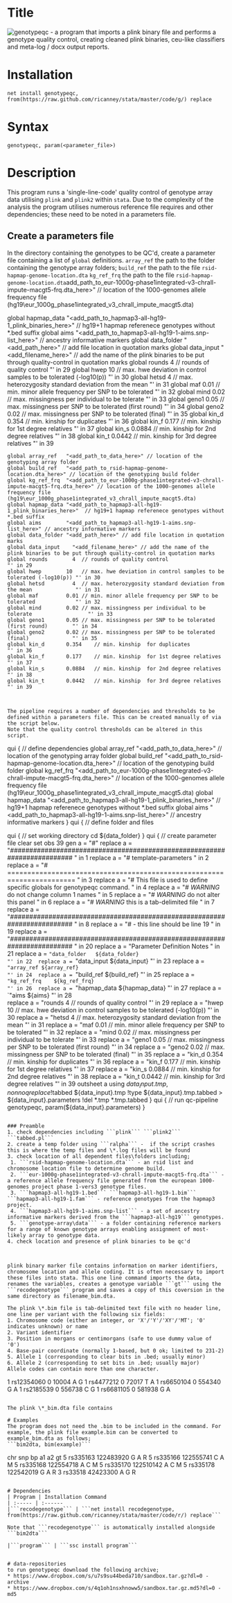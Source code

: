 # Title
![genotypeqc](https://github.com/ricanney/stata/blob/master/code/g/genotypeqc.ado) - a program that imports a plink binary file and performs a genotype quality control, creating cleaned plink binaries, ceu-like classifiers and meta-log / docx output reports. 
# Installation
```net install genotypeqc,                from(https://raw.github.com/ricanney/stata/master/code/g/) replace```
# Syntax
```genotypeqc, param(<parameter_file>)```
# Description
This program runs a 'single-line-code' quality control of genotype array data utilising ```plink``` and ```plink2``` within ```stata```. Due to the complexity of the analysis the program utilises numerous reference file requires and other dependencies; these need to be noted in a parameters file. 
## Create a parameters file
In the directory containing the genotypes to be QC'd, create a parameter file containing a list of ```global``` definitions. 
 ```array_ref```  the path to the folder containing the genotype array folders;
 ```build_ref```  the path to the file ```rsid-hapmap-genome-location.dta```
 ```kg_ref_frq```  the path to the file ```rsid-hapmap-genome-location.dta```add_path_to_eur-1000g-phase1integrated-v3-chrall-impute-macgt5-frq.dta_here>" // location of the 1000-genomes allele frequency file (hg19\eur_1000g_phase1integrated_v3_chrall_impute_macgt5.dta)

global hapmap_data "<add_path_to_hapmap3-all-hg19-1_plink_binaries_here>"  // hg19+1 hapmap referenece genotypes without *.bed suffix
global aims        "<add_path_to_hapmap3-all-hg19-1-aims.snp-list_here>" // ancestry informative markers
global data_folder "<add_path_here>" // add file location in quotation marks
global data_input	 "<add_filename_here>" // add the name of the plink binaries to be put through quality-control in quotation marks
global rounds	     4	// rounds of quality control                                         "' in 29 
global hwep	       10	// max. hwe deviation in control samples to be tolerated (-log10(p)) "' in 30 
global hetsd	     4	// max. heterozygosity standard deviation from the mean              "' in 31 
global maf         0.01	// min. minor allele frequency per SNP to be tolerated             "' in 32 
global mind        0.02	// max. missingness per individual to be tolerate                  "' in 33 
global geno1       0.05	// max. missingness per SNP to be tolerated (first round)        "' in 34 
global geno2       0.02	// max. missingness per SNP to be tolerated (final)              "' in 35 
global kin_d       0.354	// min. kinship  for duplicates                                  "' in 36 
global kin_f       0.177	// min. kinship  for 1st degree relatives                        "' in 37 
global kin_s       0.0884	// min. kinship  for 2nd degree relatives                      "' in 38 
global kin_t       0.0442	// min. kinship  for 3rd degree relatives                      "' in 39 


```
global array_ref   "<add_path_to_data_here>" // location of the genotyping array folder 
global build_ref   "<add_path_to_rsid-hapmap-genome-location.dta_here>" // location of the genotyping build folder
global kg_ref_frq  "<add_path_to_eur-1000g-phase1integrated-v3-chrall-impute-macgt5-frq.dta_here>" // location of the 1000-genomes allele frequency file (hg19\eur_1000g_phase1integrated_v3_chrall_impute_macgt5.dta)
global hapmap_data "<add_path_to_hapmap3-all-hg19-1_plink_binaries_here>"  // hg19+1 hapmap referenece genotypes without *.bed suffix
global aims        "<add_path_to_hapmap3-all-hg19-1-aims.snp-list_here>" // ancestry informative markers
global data_folder "<add_path_here>" // add file location in quotation marks
global data_input	 "<add_filename_here>" // add the name of the plink binaries to be put through quality-control in quotation marks
global rounds	     4	// rounds of quality control                                         "' in 29 
global hwep	       10	// max. hwe deviation in control samples to be tolerated (-log10(p)) "' in 30 
global hetsd	     4	// max. heterozygosity standard deviation from the mean              "' in 31 
global maf         0.01	// min. minor allele frequency per SNP to be tolerated             "' in 32 
global mind        0.02	// max. missingness per individual to be tolerate                  "' in 33 
global geno1       0.05	// max. missingness per SNP to be tolerated (first round)        "' in 34 
global geno2       0.02	// max. missingness per SNP to be tolerated (final)              "' in 35 
global kin_d       0.354	// min. kinship  for duplicates                                  "' in 36 
global kin_f       0.177	// min. kinship  for 1st degree relatives                        "' in 37 
global kin_s       0.0884	// min. kinship  for 2nd degree relatives                      "' in 38 
global kin_t       0.0442	// min. kinship  for 3rd degree relatives                      "' in 39 



The pipeline requires a number of dependencies and thresholds to be defined within a parameters file. This can be created manually of via the script below.
Note that the quality control thresholds can be altered in this script.

```
qui { // define dependencies
	global array_ref   "<add_path_to_data_here>" // location of the genotyping array folder 
	global build_ref   "<add_path_to_rsid-hapmap-genome-location.dta_here>" // location of the genotyping build folder
	global kg_ref_frq  "<add_path_to_eur-1000g-phase1integrated-v3-chrall-impute-macgt5-frq.dta_here>" // location of the 1000-genomes allele frequency file (hg19\eur_1000g_phase1integrated_v3_chrall_impute_macgt5.dta)
	global hapmap_data "<add_path_to_hapmap3-all-hg19-1_plink_binaries_here>"  // hg19+1 hapmap referenece genotypes without *.bed suffix
	global aims        "<add_path_to_hapmap3-all-hg19-1-aims.snp-list_here>" // ancestry informative markers
  }
qui { // define folder and files

qui { // set working directory
	cd ${data_folder}
	}
qui { // create parameter file
	clear
	set obs 39
	gen a = "#"
	replace a = "#########################################################################     "  in 1
	replace a = "# template-parameters                                                         "  in 2
	replace a = "# =======================================================================     "  in 3
	replace a = "# This file is used to define specific globals for genotypeqc command.        "  in 4
	replace a = "# *WARNING* do not change column 1 names                                      "  in 5
	replace a = "# *WARNING* do not alter this panel                                           "  in 6
	replace a = "# *WARNING* this is a tab-delimited file                                      "  in 7
	replace a = "#########################################################################     "  in 8
	replace a = "# - this line should be line 19                                               "  in 19
	replace a = "#########################################################################     "  in 20
	replace a = "Parameter Definition Notes                            	                   	   "  in 21
	replace a = `"data_folder	${data_folder}                                                   "' in 22 
	replace a = `"data_input	${data_input}                                                    "' in 23 
	replace a = `"array_ref	${array_ref}                                                       "' in 24 
	replace a = `"build_ref	${build_ref}                                                       "' in 25 
	replace a = `"kg_ref_frq	${kg_ref_frq}                                                    "' in 26 
	replace a = `"hapmap_data	${hapmap_data}                                                   "' in 27 
	replace a = `"aims ${aims}                                                              	 "' in 28     
	replace a = "rounds	4	// rounds of quality control                                         "' in 29 
	replace a = "hwep	10	// max. hwe deviation in control samples to be tolerated (-log10(p)) "' in 30 
	replace a = "hetsd	4	// max. heterozygosity standard deviation from the mean              "' in 31 
	replace a = "maf	0.01	// min. minor allele frequency per SNP to be tolerated             "' in 32 
	replace a = "mind	0.02	// max. missingness per individual to be tolerate                  "' in 33 
	replace a = "geno1	0.05	// max. missingness per SNP to be tolerated (first round)        "' in 34 
	replace a = "geno2	0.02	// max. missingness per SNP to be tolerated (final)              "' in 35 
	replace a = "kin_d	0.354	// min. kinship  for duplicates                                  "' in 36 
	replace a = "kin_f	0.177	// min. kinship  for 1st degree relatives                        "' in 37 
	replace a = "kin_s	0.0884	// min. kinship  for 2nd degree relatives                      "' in 38 
	replace a = "kin_t	0.0442	// min. kinship  for 3rd degree relatives                      "' in 39 
	outsheet a using ${data_input}.tmp, non noq replace
	!$tabbed ${data_input}.tmp
	!type ${data_input}.tmp.tabbed > ${data_input}.parameters
	!del *.tmp *.tmp.tabbed
  }
qui { // run qc-pipeline
  genotypeqc, param(${data_input}.parameters)
  }
```

### Preamble
1. check dependencies including ```plink``` ```plink2``` ```tabbed.pl```
2. create a temp folder using ```ralpha``` -  if the script crashes this is where the temp files and \*.log files will be found
3. check location of all dependent files\folders including;
 1. ```rsid-hapmap-genome-location.dta``` - an rsid list and chromosome location file to determine genome build.
 2. ```eur-1000g-phase1integrated-v3-chrall-impute-macgt5-frq.dta``` - a reference allele frequency file generated from the european 1000-genomes project phase 1-vers3 genotype files.
 3. ```hapmap3-all-hg19-1.bed``` ```hapmap3-all-hg19-1.bim``` ```hapmap3-all-hg19-1.fam``` - reference genotypes from the hapmap3 project.
 4. ```hapmap3-all-hg19-1-aims.snp-list``` - a set of ancestry informative markers derived from the ```hapmap3-all-hg19``` genotypes.
 5. ```genotype-array\data``` - a folder containing reference markers for a range of known genotype arrays enabling assignment of most-likely array to genotype data.
4. check location and presence of plink binaries to be qc'd



plink binary marker file contains information on marker identifiers, chromosome location and allele coding. It is often necessary to import these files into stata. This one line command imports the data, renames the variables, creates a genotype variable ```gt``` using the ```recodegenotype``` program and saves a copy of this coversion in the same directory as filename_bim.dta.

The plink \*.bim file is tab-delimited text file with no header line, one line per variant with the following six fields:
1. Chromosome code (either an integer, or 'X'/'Y'/'XY'/'MT'; '0' indicates unknown) or name
2. Variant identifier
3. Position in morgans or centimorgans (safe to use dummy value of '0')
4. Base-pair coordinate (normally 1-based, but 0 ok; limited to 231-2)
5. Allele 1 (corresponding to clear bits in .bed; usually minor)
6. Allele 2 (corresponding to set bits in .bed; usually major)
Allele codes can contain more than one character.

```
1	rs12354060	0	10004	A	G
1	rs4477212	0	72017	T	A
1	rs6650104	0	554340	G	A
1	rs2185539	0	556738	C	G
1	rs6681105	0	581938	G	A
```

The plink \*_bim.dta file contains 

# Examples
The program does not need the .bim to be included in the command. For example, the plink file example.bim can be converted to example_bim.dta as follows;
```bim2dta, bim(example)```

```
chr	snp	bp	a1	a2	gt
5	rs335163	122483920	G	A	R
5	rs335166	122555741	C	A	M
5	rs335168	122554718	A	C	M
5	rs335170	122510142	A	C	M
5	rs335178	122542019	G	A	R
3	rs33518	42423300	A	G	R
```

# Dependencies
| Program | Installation Command
| :----- | :------
|```recodegenotype``` | ```net install recodegenotype, from(https://raw.github.com/ricanney/stata/master/code/r/) replace```

Note that ```recodegenotype``` is automatically installed alongside ```bim2dta``` 

|```program``` | ```ssc install program```


# data-repositories
to run genotypeqc download the following archive;
* https://www.dropbox.com/s/u7s9su44beda710/sandbox.tar.gz?dl=0 - archive
* https://www.dropbox.com/s/4q1oh1nsxhnoww5/sandbox.tar.gz.md5?dl=0 - md5
